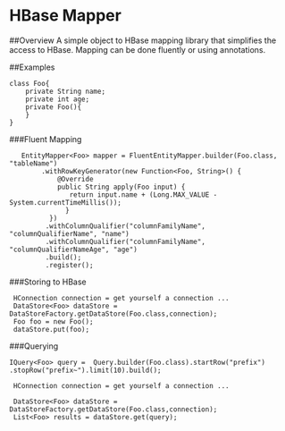 # HBase Mapper
##Overview
A simple object to HBase mapping library that simplifies the
access to HBase. Mapping can be done fluently or using annotations.

##Examples

```
class Foo{
    private String name;
    private int age;
    private Foo(){
    }
}
```
###Fluent Mapping

```
   EntityMapper<Foo> mapper = FluentEntityMapper.builder(Foo.class, "tableName")
        .withRowKeyGenerator(new Function<Foo, String>() {
            @Override
            public String apply(Foo input) {
               return input.name + (Long.MAX_VALUE - System.currentTimeMillis());
              }
          })
         .withColumnQualifier("columnFamilyName", "columnQualifierName", "name")
         .withColumnQualifier("columnFamilyName", "columnQualifierNameAge", "age")
         .build();
         .register();
```
###Storing to HBase
```
 HConnection connection = get yourself a connection ...
 DataStore<Foo> dataStore = DataStoreFactory.getDataStore(Foo.class,connection);
 Foo foo = new Foo();
 dataStore.put(foo);
```
###Querying

```
IQuery<Foo> query =  Query.builder(Foo.class).startRow("prefix")
.stopRow("prefix~").limit(10).build();

 HConnection connection = get yourself a connection ...

 DataStore<Foo> dataStore = DataStoreFactory.getDataStore(Foo.class,connection);
 List<Foo> results = dataStore.get(query);
```


